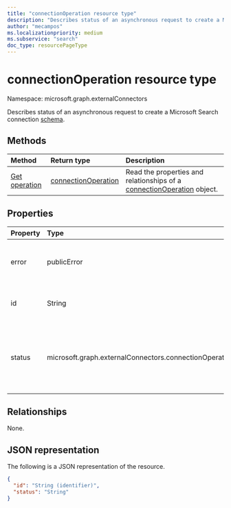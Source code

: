 ```yaml
---
title: "connectionOperation resource type"
description: "Describes status of an asynchronous request to create a Microsoft Search connection schema."
author: "mecampos"
ms.localizationpriority: medium
ms.subservice: "search"
doc_type: resourcePageType
---
```


# connectionOperation resource type

Namespace: microsoft.graph.externalConnectors



Describes status of an asynchronous request to create a Microsoft Search connection [schema](externalconnectors-schema.md).

## Methods
|Method|Return type|Description|
|:---|:---|:---|
|[Get operation](../api/externalconnectors-connectionoperation-get.md)|[connectionOperation](../resources/externalconnectors-connectionoperation.md)|Read the properties and relationships of a [connectionOperation](../resources/externalconnectors-connectionoperation.md) object.|

## Properties
|Property|Type|Description|
|:---|:---|:---|
|error|publicError| If `status` is `failed`, provides more information about the error that caused the failure.|
|id|String| Unique identifier for the connectionOperation. Read-only. |
|status|microsoft.graph.externalConnectors.connectionOperationStatus| Indicates the status of the asynchronous operation. Possible values are: `unspecified`, `inprogress`, `completed`, `failed`, `unknownFutureValue`.|

## Relationships
None.

## JSON representation
The following is a JSON representation of the resource.
<!-- {
  "blockType": "resource",
  "keyProperty": "id",
  "@odata.type": "microsoft.graph.externalConnectors.connectionOperation",
  "openType": false
}
-->
``` json
{
  "id": "String (identifier)",
  "status": "String"
}
```

